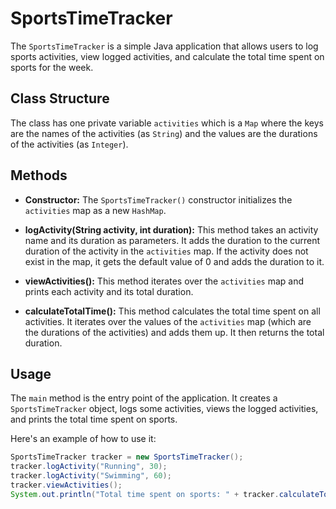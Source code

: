 # SportsTimeTracker

The `SportsTimeTracker` is a simple Java application that allows users to log sports activities, view logged activities, and calculate the total time spent on sports for the week.

## Class Structure

The class has one private variable `activities` which is a `Map` where the keys are the names of the activities (as `String`) and the values are the durations of the activities (as `Integer`).

## Methods

- **Constructor:** The `SportsTimeTracker()` constructor initializes the `activities` map as a new `HashMap`.

- **logActivity(String activity, int duration):** This method takes an activity name and its duration as parameters. It adds the duration to the current duration of the activity in the `activities` map. If the activity does not exist in the map, it gets the default value of 0 and adds the duration to it.

- **viewActivities():** This method iterates over the `activities` map and prints each activity and its total duration.

- **calculateTotalTime():** This method calculates the total time spent on all activities. It iterates over the values of the `activities` map (which are the durations of the activities) and adds them up. It then returns the total duration.

## Usage

The `main` method is the entry point of the application. It creates a `SportsTimeTracker` object, logs some activities, views the logged activities, and prints the total time spent on sports.

Here's an example of how to use it:

```java
SportsTimeTracker tracker = new SportsTimeTracker();
tracker.logActivity("Running", 30);
tracker.logActivity("Swimming", 60);
tracker.viewActivities();
System.out.println("Total time spent on sports: " + tracker.calculateTotalTime() + " minutes");
```
